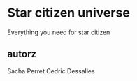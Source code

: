 
# Star citizen universe

Everything you need for star citizen

## autorz 
Sacha Perret
Cedric Dessalles